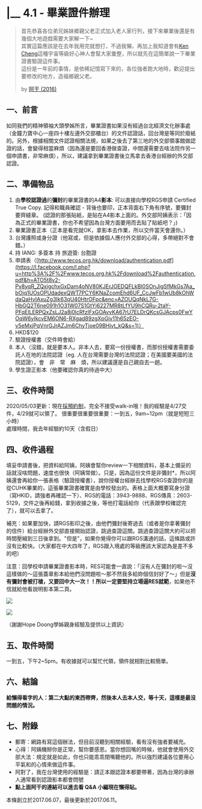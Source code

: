 # \|\_\_ 4.1 - 畢業證件辦理

> 首先恭喜各位弟兄姊妹鄉親父老正式加入老人家行列，接下來畢業後還是有幾個大地遊戲需要大家解一下~  
> 其實這篇應該是在去年我用完就想打，不過我懶，再加上我知道會有[Ken Cheng](https://www.facebook.com/a2975667?fref=mentions)這種宇宙等級好心神人會幫大家彙整，所以就先在這簡單說一下畢業證書驗證這件事。  
> 這份是一年前的事情，是依稀記憶寫下來的，各位強者跑大地時，歡迎提出要修改的地方，造福鄉親父老。
>
> by [阿干 \(2016\)](https://www.facebook.com/groups/162461677166537/permalink/1192967024115992)

## 一、前言

如同我們的精神領袖大頭學姊所言，畢業證書如果沒有經過台北經濟文化辦事處（金鐘力寶中心一座四十樓左邊外交部櫃台）的文件認證話，回台灣是等同於廢紙的。另外，根據相關文件認證相關法規，如果之後去了第三地的外交部領事館做認證的話，會變得相當麻煩（因為還是要回香港做查證，中間還需要去啥法院作另一個申請書，非常麻煩），所以，建議拿到畢業證書後立馬拿去香港台經辦的外交部認證。

## 二、準備物品

1. 由**學校認證過**的**彌封**的畢業證書的A4**影本**: 可以直接向學校RGS申請 Certified True Copy. 記得和職員確認 - 背後也要印，正本背面右下角有序號，要彌封要齊縫章。 \(認證的那張貼紙，是貼在A4影本上面的。外交部阿姨表示：「因為正式的畢業證書，你也不希望因為台灣方面要用而去貼了貼紙吧？」\)
2. 畢業證書正本（正本是看完就OK，拿影本去作業，所以交件當天會還你。）
3. 台灣護照或身分證（他寫或，但是依據個人應付外交部的心得，多帶絕對不會錯。）
4. 持 IANG: 多簽本 持 旅遊簽: 台胞證
5. 申請表（[http://www.tecos.org.hk/download/authentication.pdf](https://l.facebook.com/l.php?u=http%3A%2F%2Fwww.tecos.org.hk%2Fdownload%2Fauthentication.pdf&h=ATO5t8v2-Pv8yqR_ZQxjgchxGxDam4oNV80KJErJOEDQFLkBI0SOnJigSfMkGs7Aa_bOjq1UOsOPUdadexQWT7PCY6KNaZcomEhd6UF_CcJwFb1wUb8kOhWdaQaHvIAxuZg3Ik63qU40HtrOFpc&enc=AZOUQqNkL7G-HbGQ2T6ne091h1O31W07S1GtYj6227MR8tLfYU9hCQRu-2taY-PFqElLERPQxZsLJ2a8j0lcRfzIFxGOAvvKA67rU7ELDrQKcsGJAcps0FwYOqW6yIkcvEM6ON6-RXgad89zgXpGiv11h65zEO-v5eMxjPqVnrGJrAZJm6ChyTjoe09BHjvt_kQ&s=1)）
6. HKD$120
7. 驗證授權書（交件時會給）
8. 本人（沒錯，就是要本人。非本人去，要寫一份授權書，而那份授權書需要委託人在地的法院認證（eg. 人在台灣需要台灣的法院認證；在美國要美國的法院認證），會　非　常　麻　煩，所以建議還是自己親自去一趟。
9. 學生證正影本（他要確認你真的待過中大）

## 三、收件時間

2020/05/03更新：現在[採預約制](https://www.teco-hk.org/News_Content.aspx?n=D9D343F0F08E74FC&sms=A673E23B4E4B5DEE&s=9D3EA6F91C64F212&fbclid=IwAR2KJT9bMNESp078WjLX95os-s4wUupkb2Ktp7OVAevGekigo5L5ESBnnJA)，完全不接受walk-in哦！我的經驗是4/27交件，4/29就可以領了。
很重要很重要很重要：一到五，9am~12pm（就是短短三小時）  
處理時間，我去年經驗約10天（含假日）

## 四、收件過程

填妥申請書後，把資料給阿姨，阿姨會幫你review一下相關資料，基本上備妥的話就沒啥問題，速度也很快（阿姨常做）。只是，因為這份文件是非彌封\*，所以阿姨還會再給你一張表格（驗證授權書），說你授權台經辦去找學校RGS查證你的是從CUHK畢業的，這張畢業證書確實是由學校發出的。表格上面大概要寫身分證（寫HKID，請強者再確認一下）、RGS的電話：3943-9888、RGS傳真：2603-5129，交件之後再給錢，拿到收據之後，等他打電話給你（代表跟學校確認完了），就可以去拿了。

補充：如果要加快，請RGS影印之後，由他們彌封後寄過去（或者是你拿著彌封的信件）給台經辦外交部直接開始認證，跳過查證這關。跳過查證這關大約可以把時間壓縮到三日後拿到。"但是"，如果你覺得你可以跟RGS溝通的話，這條路或許沒有比較快。（大家都在中大四年了，RGS跟入境處的等級應該大家認為是差不多的吧）

注意：回學校申請畢業證書影本時，RES可能會一直說：「沒有人在彌封的啦～沒這樣做的～這張蓋章影本給他們沒問題啦～那不然我多給妳個信封好了～」但是**沒有彌封會被打槍，又要回中大一次！！**所以**一定要堅持立場逼RES就範**，如果他不信就給他看說明影本第二頁。

![](../.gitbook/assets/23658342_721509484706955_1533363514732800788_n.jpg)

![](../.gitbook/assets/23754916_721509454706958_8845508990450033815_n.jpg)

（謝謝Hope Doong學姊親身經驗及提供以上資訊）

## 五、取件時間

一到五，下午2~5pm。有收據就可以幫忙代領，領件就相對比較簡單。

## 六、結論

**給懶得看字的人：第二大點的東西帶齊，然後本人去本人交，等十天，這樣是最沒問題的情況。**

## 七、附錄

* 郵寄：網路有寫這個辦法，但目前沒聽到相關經驗，看有沒有強者要補充。
* 心得：阿姨機掰你是正常，幫你要感恩。當你想回嘴的時候，他就會使用外交部大法：規定就是如此，你也只能乖乖閉嘴聽他的。所以強烈建議各位要用心平氣和的心情來做這件事。
* 阿對了，我在台灣使用的經驗是：請正本跟認證本都要帶著，因為台灣的承辦人通常看到認證影本都會問號
* **點上面阿干的連結可以進去看 Q&A 小編現在懶得貼。**

本條創立於2017.06.07，最後更新於2017.06.11。

